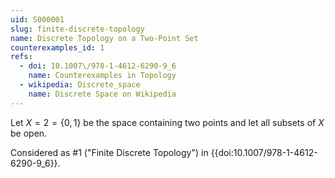 ```yaml
---
uid: S000001
slug: finite-discrete-topology
name: Discrete Topology on a Two-Point Set
counterexamples_id: 1
refs:
  - doi: 10.1007\/978-1-4612-6290-9_6
    name: Counterexamples in Topology
  - wikipedia: Discrete_space
    name: Discrete Space on Wikipedia
---
```

Let $X=2=\{0,1\}$ be the space containing two points and
let all subsets of $X$ be open.

Considered as #1 ("Finite Discrete Topology")
in {{doi:10.1007\/978-1-4612-6290-9_6}}.
